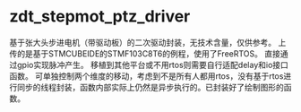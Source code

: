 # zdt_stepmot_ptz_driver
基于张大头步进电机（带驱动板）的二次驱动封装，无技术含量，仅供参考。
上传的是基于STMCUBEIDE的STMF103C8T6的例程，使用了FreeRTOS。
直接通过gpio实现脉冲产生。
移植到其他平台或不用rtos则需要自行适配delay和io接口函数。
可单独控制两个维度的移动，考虑到不是所有人都用rtos，没有基于rtos进行同步的线程封装，函数内部实际上仍然是异步执行的。已封装好了绘制图形的函数。
